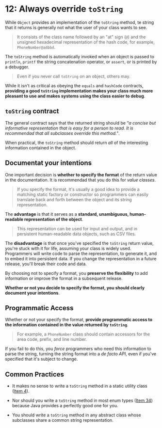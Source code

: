 # 12: Always override `toString`

While `Object` provides an implementation of the `toString` method, te string that it returns is generally not what the user of your class wants to see.

> It consists of the class name followed by an "at" sign (`@`) and the unsigned hexadecimal representation of the hash code, for example, `PhoneNumber@adbbd`.

The `toString` method is automatically invoked when an object is passed to `println`, `printf` the string concatenation operator, or `assert`, or is printed by a debugger.

> Even if you never call `toString` on an object, others may.

While it isn't as critical as obeying the `equals` and `hashCode` contracts, **providing a good `toString` implementation makes your class much more pleasant to use and makes systems using the class easier to debug**.

## `toString` contract

The general contract says that the returned string should be *"a concise but informative representation that is easy for a person to read. It is recommendad that all subclasses override this method."*.

When practical, the `toString` method should return *all* of the interesting information contained in the object.

## Documentat your intentions

One important decision is **whether to specify the format** of the return value in the documentation. It is recommendad that you do this for *value classes*.

> If you specify the format, it's usually a good idea to provide a matching static factory or constructor so programmers can easily translate back and forth between the object and its string representation.

The **advantage** is that it serves as a **standard, unambiguous, human-readable representation of the object**.

> This representation can be used for input and output, and in persistent human-readable data objects, such as CSV files.

The **disadvantage** is that once you've specified the `toString` return value, you're stuck with it for life, assuming your class is widely used. Programmers will write code to parse the representation, to generate it, and to embed it into persistent data. If you change the representation in a future release, you'll break their code and data.

By choosing not to specify a format, you **preserve the flexibility** to add information or improve the format in a subsequent release.

**Whether or not you decide to specify the format, you should clearly document your intentions**.

## Programmatic Access

Whether or not your specify the format, **provide programmatic access to the information contained in the value returned by `toString`**.

> For example, a `PhoneNumber` class should contain accessors for the area code, prefix, and line number.

If you fail to do this, you *force* programmers who need this information to parse the string, turning the string format into a *de facto API*, even if you've specified that it's subject to change.

## Common Practices

* It makes no sense to write a `toString` method in a static utility class ([Item 4](../4)).

* Nor should you write a `toString` method in most enum types ([Item 34](../34)) because Java provides a perfectly good one for you.

* You should write a `toString` method in any abstract class whose subclasses share a common string representation.
